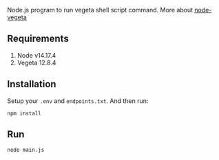 Node.js program to run vegeta shell script command. More about [node-vegeta](https://github.com/jbarabander/node-vegeta)

## Requirements

1. Node v14.17.4
2. Vegeta 12.8.4

## Installation

Setup your `.env` and `endpoints.txt`. And then run:

```
npm install
```

## Run

```
node main.js
```
